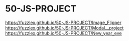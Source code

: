 # 50-JS-PROJECT
https://fuzzlex.github.io/50-JS-PROJECT/Image_Flipper  <br/>
https://fuzzlex.github.io/50-JS-PROJECT/Modal__project <br/>
https://fuzzlex.github.io/50-JS-PROJECT/New_year_eve
